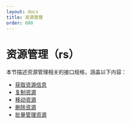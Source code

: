 ```yaml
---
layout: docs
title: 资源管理
order: 600
---
```


<a id="rs"></a>
# 资源管理（rs）

本节描述资源管理相关的接口规格，涵盖以下内容：  

* [获取资源信息](stat.html "获取资源信息")
* [复制资源](copy.html "复制资源")
* [移动资源](move.html "移动资源")
* [删除资源](delete.html "删除资源")
* [批量管理资源](batch.html "批量管理资源")

